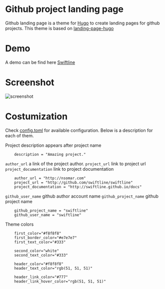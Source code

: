 # Github project landing page

Github landing page is a theme for [Hugo](http://gohugo.io) to create landing pages for github projects. This theme is based on [landing-page-hugo](https://github.com/crakjie/landing-page-hugo)

# Demo
A demo can be find here [Swiftline](http://swiftline.github.io)

# Screenshot
![screenshot](https://raw.githubusercontent.com/nsomar/github-project-landing-page/master/images/screenshot.png)

# Costumization
Check [config.toml](https://github.com/nsomar/github-project-landing-page/blob/master/exampleSite/config.toml) for available configuration. 
Below is a description for each of them.

Project description appears after project name
```
    description = "Amazing project."
```

`author_url` a link of the project author.
`project_url` link to project url
`project_documentation` link to project documentation

```
    author_url = "http://nsomar.com"
    project_url = "http://github.com/swiftline/swiftline"
    project_documentation = "http://swiftline.github.io/docs"

```

`github_user_name` github author account name
`github_project_name` github project name
```    
    github_project_name = "swiftline"
    github_user_name = "swiftline"
```

Theme colors
```    
    first_color="#f8f8f8"
    first_border_color="#e7e7e7"
    first_text_color="#333"

    second_color="white"
    second_text_color="#333"

    header_color="#f8f8f8"
    header_text_color="rgb(51, 51, 51)"

    header_link_color="#777"
    header_link_hover_color="rgb(51, 51, 51)"

```

